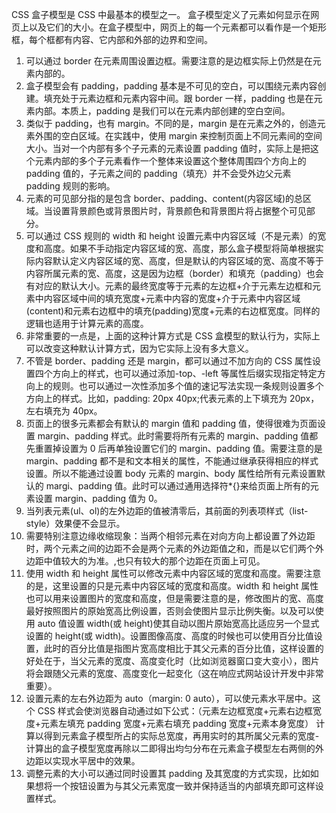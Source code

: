 CSS 盒子模型是 CSS 中最基本的模型之一。
盒子模型定义了元素如何显示在网页上以及它们的大小。在盒子模型中，网页上的每一个元素都可以看作是一个矩形框，每个框都有内容、它内部和外部的边界和空间。

1. 可以通过 border 在元素周围设置边框。需要注意的是边框实际上仍然是在元素内部的。
2. 盒子模型会有 padding，padding 基本是不可见的空白，可以围绕元素内容创建。填充处于元素边框和元素内容中间。跟 border 一样，padding 也是在元素内部。本质上，padding 是我们可以在元素内部创建的空白空间。
3. 类似于 padding，也有 margin。不同的是，margin 是在元素之外的，创造元素外围的空白区域。在实践中，使用 margin 来控制页面上不同元素间的空间大小。当对一个内部有多个子元素的元素设置 padding 值时，实际上是把这个元素内部的多个子元素看作一个整体来设置这个整体周围四个方向上的 padding 值的，子元素之间的 padding（填充）并不会受外边父元素 padding 规则的影响。
4. 元素的可见部分指的是包含 border、padding、content(内容区域)的总区域。当设置背景颜色或背景图片时，背景颜色和背景图片将占据整个可见部分。
5. 可以通过 CSS 规则的 width 和 height 设置元素中内容区域（不是元素）的宽度和高度。如果不手动指定内容区域的宽、高度，那么盒子模型将简单根据实际内容默认定义内容区域的宽、高度，但是默认的内容区域的宽、高度不等于内容所属元素的宽、高度，这是因为边框（border）和填充（padding）也会有对应的默认大小。元素的最终宽度等于元素的左边框+介于元素左边框和元素中内容区域中间的填充宽度+元素中内容的宽度+介于元素中内容区域(content)和元素右边框中的填充(padding)宽度+元素的右边框宽度。同样的逻辑也适用于计算元素的高度。
6. 非常重要的一点是，上面的这种计算方式是 CSS 盒模型的默认行为，实际上可以改变这种默认计算方式，因为它实际上没有多大意义。
7. 不管是 border、padding 还是 margin，都可以通过不加方向的 CSS 属性设置四个方向上的样式，也可以通过添加-top、-left 等属性后缀实现指定特定方向上的规则。也可以通过一次性添加多个值的速记写法实现一条规则设置多个方向上的样式。比如，padding: 20px 40px;代表元素的上下填充为 20px，左右填充为 40px。
8. 页面上的很多元素都会有默认的 margin 值和 padding 值，使得很难为页面设置 margin、padding 样式。此时需要将所有元素的 margin、padding 值都先重置掉设置为 0 后再单独设置它们的 margin、padding 值。需要注意的是 margin、padding 都不是和文本相关的属性，不能通过继承获得相应的样式设置。所以不能通过设置 body 元素的 margin、body 属性给所有元素设置默认的 margi、padding 值。此时可以通过通用选择符\*{}来给页面上所有的元素设置 margin、padding 值为 0。
9. 当列表元素(ul、ol)的左外边距的值被清零后，其前面的列表项样式（list-style）效果便不会显示。
10. 需要特别注意边缘收缩现象：<bold>当两个相邻元素在对向方向上都设置了外边距时，两个元素之间的边距不会是两个元素的外边距值之和，而是以它们两个外边距中值较大的为准。</bold>,也只有较大的那个边距在页面上可见。
11. 使用 width 和 height 属性可以修改元素中内容区域的宽度和高度。需要注意的是，这里设置的只是元素中内容区域的宽度和高度。width 和 height 属性也可以用来设置图片的宽度和高度，但是需要注意的是，修改图片的宽、高度最好按照图片的原始宽高比例设置，否则会使图片显示比例失衡。以及可以使用 auto 值设置 width(或 height)使其自动以图片原始宽高比适应另一个显式设置的 height(或 width)。设置图像高度、高度的时候也可以使用百分比值设置，此时的百分比值是指图片宽高度相比于其父元素的百分比值，这样设置的好处在于，当父元素的宽度、高度变化时（比如浏览器窗口变大变小），图片将会跟随父元素的宽度、高度变化一起变化（这在响应式网站设计开发中非常重要）。
12. 设置元素的左右外边距为 auto（margin: 0 auto），可以使元素水平居中。这个 CSS 样式会使浏览器自动通过如下公式：（元素左边框宽度+元素右边框宽度+元素左填充 padding 宽度+元素右填充 padding 宽度+元素本身宽度） 计算以得到元素盒子模型所占的实际总宽度，再用实时的其所属父元素的宽度-计算出的盒子模型宽度再除以二即得出均匀分布在元素盒子模型左右两侧的外边距以实现水平居中的效果。
13. 调整元素的大小可以通过同时设置其 padding 及其宽度的方式实现，比如如果想将一个按钮设置为与其父元素宽度一致并保持适当的内部填充即可这样设置样式。
